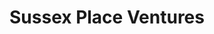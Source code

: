 ---
layout: firm_page
title: "Sussex Place Ventures"
id: "spventures.com"
permalink: "/sussexplaceventuresspventures.com/"
website: "https://www.spventures.com"
offices: "London (United Kingdom)"
investment_stages: "Seed, Series A"
portfolio_companies: "Chaser, Cutover, Endomag, Entia, FA-Bio, Infinitesima, Phase Focus, Sharedo, Sinewave, 3D Repo, Admedo, Data Tiger, Kare, Kimble, Launchpad Recruits, Legerity, Phosphonics, SalesSeek, Server Density, Skimlinks"
portfolio_link: "https://www.spventures.com/companies/"
investment_markets: "Software and Digital, Patent-Protectable Technology"
founded_year: "1998"
description: "Sussex Place Ventures is an early-stage venture capital investor backing entrepreneurs building software & digital companies, and businesses with strong patent-protectable technology. They are an independently managed venture capital company associated with London Business School."
linkedin: "https://www.linkedin.com/company/sussex-place-ventures"
twitter: ""
instagram: ""
team_page: "https://www.spventures.com/investing-team/"
investor_type: "Venture Capital"
crunchbase: "https://www.crunchbase.com/organization/sussex-place-ventures"
pitchbook: "https://pitchbook.com/profiles/investor/53366-41"

# SEO Optimization
meta_title: "Sussex Place Ventures - VC Firm - projectstartups.com"
meta_description: "Sussex Place Ventures, Sussex Place Ventures is an early-stage venture capital investor backing entrepreneurs building software & digital companies, and businesses with stro..."
meta_keywords: "Sussex Place Ventures, Software and Digital, Patent-Protectable Technology, VC firm, venture capital, startup investor, projectstartups.com"
canonical_url: "https://vc.projectstartups.com/sussexplaceventuresspventures.com/"
---